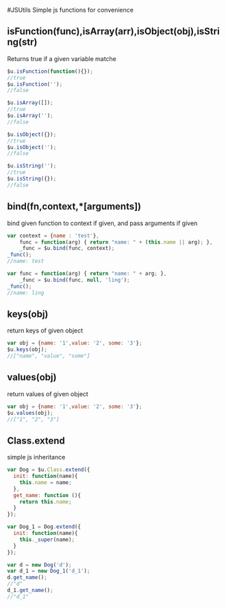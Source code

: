 #JSUtils
Simple js functions for convenience

## isFunction(func),isArray(arr),isObject(obj),isString(str)
Returns true if a given variable matche

```js
$u.isFunction(function(){});
//true
$u.isFunction('');
//false

$u.isArray([]);
//true
$u.isArray('');
//false

$u.isObject({});
//true
$u.isObject('');
//false

$u.isString('');
//true
$u.isString({});
//false
```
## bind(fn,context,*[arguments])
bind given function to context if given, and pass arguments if given

```js
var context = {name : 'test'},
    func = function(arg) { return "name: " + (this.name || arg); },
    _func = $u.bind(func, context);
_func();
//name: test

var func = function(arg) { return "name: " + arg; },
    _func = $u.bind(func, null, 'ling');
_func();
//name: ling
```
## keys(obj)
return keys of given object

```js
var obj = {name: '1',value: '2', some: '3'};
$u.keys(obj);
//["name", "value", "some"]
```
## values(obj)
return values of given object

```js
var obj = {name: '1',value: '2', some: '3'};
$u.values(obj);
//["1", "2", "3"]
```
## Class.extend
simple js inheritance 

```js
var Dog = $u.Class.extend({
  init: function(name){
    this.name = name;
  },
  get_name: function (){
    return this.name;
  }
});

var Dog_1 = Dog.extend({
  init: function(name){
    this._super(name);
  }
});

var d = new Dog('d');
var d_1 = new Dog_1('d_1');
d.get_name();
//"d"
d_1.get_name();
//"d_1"
```
